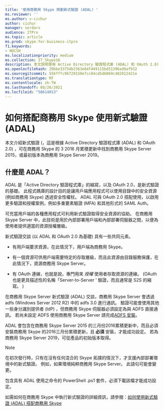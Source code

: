 ```yaml
---
title: '使用商務用 Skype 規劃新式驗證 (ADAL) '
ms.reviewer: ''
ms.author: v-cichur
author: cichur
manager: serdars
audience: ITPro
ms.topic: article
ms.prod: skype-for-business-itpro
f1.keywords:
- NOCSH
ms.localizationpriority: medium
ms.collection: IT_Skype16
description: 本文說明使用 Active Directory 驗證程式庫 (ADAL) 和 OAuth 2.0) 的新式驗證 (。
ms.openlocfilehash: 29bbe33754b2363e84f449115bd51396ad9af932
ms.sourcegitcommit: 556fffc96729150efcc04cd5d6069c402012421e
ms.translationtype: MT
ms.contentlocale: zh-TW
ms.lasthandoff: 08/26/2021
ms.locfileid: "58614013"
---
```

# <a name="how-to-use-modern-authentication-adal-with-skype-for-business"></a>如何搭配商務用 Skype 使用新式驗證 (ADAL) 
 
本文介紹新式驗證 (，這是根據 Active Directory 驗證程式庫 (ADAL) 和 OAuth 2.0) ，可在商務用 Skype 的 3 2016 月累積更新中找到商務用 Skype Server 2015，或最初版本為商務用 Skype Server 2019。
  
## <a name="what-is-adal"></a>什麼是 ADAL？

ADAL 是「Active Directory 驗證程式庫」的縮寫，以及 OAuth 2.0，是新式驗證的基礎。 此程式碼庫的設計目的是讓用戶端應用程式可以使用目錄中的安全資源 (例如商務用 Skype) 透過安全性權杖。 ADAL 可與 OAuth 2.0 搭配使用，以啟用更多驗證和授權案例，例如多重要素驗證 (MFA) 和其他形式的 SAML Auth。
  
可充當用戶端的各種應用程式可利用新式驗證取得安全資源的協助。 在商務用 Skype Server 中，此技術是用於內部部署用戶端和內部部署伺服器之間，以便為使用者提供適當的資源授權層級。
  
新式驗證交談 (以 ADAL 和 OAuth 2.0 為基礎) 具有一些共同元素。
  
- 有用戶端要求資源，在此情況下，用戶端為商務用 Skype。
    
- 有一個資源可供用戶端需要特定的存取層級，而且此資源由目錄服務保護，在此情況下，資源商務用 Skype Server。
    
- 有 OAuth 連線，也就是說，專門用來  *授權*  使用者存取資源的連線。  (OAuth 也是更具描述性的名稱「Server-to-Server ' 驗證，而且通常是 S2S 的縮寫。 ) 
    
在商務用 Skype Server 新式驗證 (ADAL) 交談，商務用 Skype Server 會透過 adfs (Windows Server 2012 R2) 中的 adfs 3.0 進行通訊。 驗證可能會使用其他一些身分識別提供者 (IdP) ，但商務用 Skype 伺服器必須設定為與 ADFS 直接通訊。 若尚未設定 ADFS 使用商務用 Skype Server 請完成[ADFS 安裝](/previous-versions/windows/it-pro/windows-server-2008-R2-and-2008/dd727938(v=ws.10))。
  
ADAL 會包含在商務用 Skype Server 2015 的三月份2016累積更新中，而且必須安裝商務用 Skype 的2016三月份累積更新，且 **必須** 安裝，才能成功設定。 若為商務用 Skype Server 2019，可從產品的初始版本取得。
  
> [!NOTE]
> 在初次發行時，只有在沒有任何混合的 Skype 拓撲的情況下，才支援內部部署環境中的新式驗證。 例如，如果環境純粹商務用 Skype Server。 此語句可能會變更。 
  
包含具有 ADAL 使用之命令的 PowerShell .ps1 套件，必須下載該檔才能成功設定。

如需如何在商務用 Skype 中執行新式驗證的詳細資訊，請參閱：[如何使用新式驗證 (ADAL) 搭配商務用 Skype](/microsoft-365/enterprise/hybrid-modern-auth-overview)